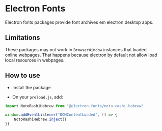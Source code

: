 # Electron Fonts

Electron fonts packages provide font archives em electron desktop apps.

## Limitations

These packages may not work in `BrowserWindow` instances that loaded online webpages. That happens because electron by default not allow load local resources in webpages.

## How to use

* Install the package

* On your `preload.js`, add:

```ts
import NotoRashiHebrew from "@electron-fonts/noto-rashi-hebrew"

window.addEventListener("DOMContentLoaded", () => {
    NotoRashiHebrew.inject()
})
```